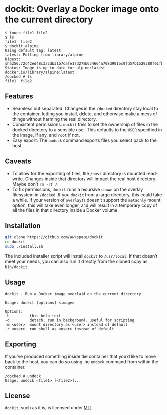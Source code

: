 # dockit: Overlay a Docker image onto the current directory

```text
$ touch file1 file2
$ ls
file1  file2
$ dockit alpine
Using default tag: latest
latest: Pulling from library/alpine
Digest: sha256:72c42ed48c3a2db31b7dafe17d275b634664a708d901ec9fd57b1529280f01fb
Status: Image is up to date for alpine:latest
docker.io/library/alpine:latest
/docked # ls
file1  file2
```

## Features

* Seamless but separated: Changes in the `/docked` directory stay local to the
  container, letting you install, delete, and otherwise make a mess of things
  without harming the real directory.
* Consistent permissions: `dockit` tries to set the ownership of files in the
  docked directory to a sensible user. This defaults to the `USER` specified in
  the image, if any, and `root` if not.
* Easy export: The `undock` command exports files you select back to the host.

## Caveats

* To allow for the exporting of files, the `/host` directory is mounted
  read-write. Changes inside that directory will impact the real host directory.
  Maybe don’t `rm -rf /`.
* To fix permissions, `dockit` runs a recursive `chown` on the overlay
  filesystem in `/docked`. If you `dockit` from a large directory, this could
  take a while. If your version of `overlayfs` doesn’t support the `metaonly`
  mount option, this will take even longer, and will result in a temporary copy
  of all the files in that directory inside a Docker volume.

## Installation

```bash
git clone https://github.com/awkspace/dockit
cd dockit
sudo ./install.sh
```

The included installer script will install `dockit` to `/usr/local`. If that
doesn’t meet your needs, you can also run it directly from the cloned copy as
`bin/dockit`.

## Usage

```text
dockit - Run a Docker image overlaid on the current directory

Usage: dockit [options] <image>

Options:
-h         this help text
-d         detach; run in background, useful for scripting
-m <user>  mount directory as <user> instead of default
-r <user>  run shell as <user> instead of default
```

## Exporting

If you’ve produced something inside the container that you’d like to move back
to the host, you can do so using the `undock` command from within the container.

```text
/docked # undock
Usage: undock <file1> [<file2>]...
```

## License

`dockit`, such as it is, is licensed under [MIT](LICENSE).
